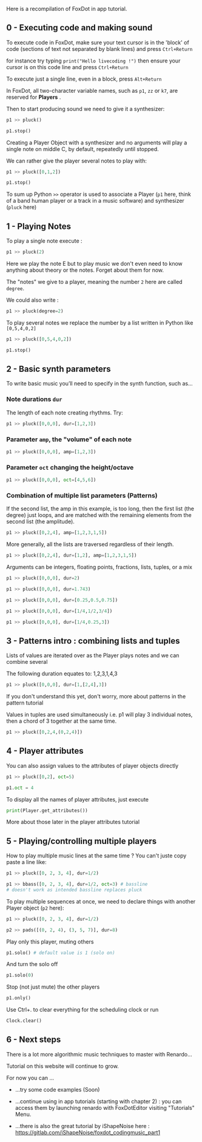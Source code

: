 Here is a recompilation of FoxDot in app tutorial.

## 0 - Executing code and making sound

To execute code in FoxDot, make sure your text cursor is in the 'block' of code
(sections of text not separated by blank lines) and press `Ctrl+Return`

for instance try typing `print("Hello livecoding !")` then ensure your cursor is on this code line and press `Ctrl+Return`

To execute just a single line, even in a block, press `Alt+Return`

In FoxDot, all two-character variable names, such as `p1`, `zz` or `k7`, are reserved for **Players** .

Then to start producing sound we need to give it a synthesizer:

```python
p1 >> pluck()

p1.stop()
```

Creating a Player Object with a synthesizer and no arguments will play a single note on middle C, by default, repeatedly until stopped.

We can rather give the player several notes to play with:

```python
p1 >> pluck([0,1,2])

p1.stop()
```

To sum up Python `>>` operator is used to associate a Player (`p1` here,  think of a band human player or a track in a music software) and synthesizer (`pluck` here)

## 1 - Playing Notes

To play a single note execute :

```python
p1 >> pluck(2)
```

Here we play the note E but to play music we don't even need to know anything about theory or the notes. Forget about them for now.

The "notes" we give to a player, meaning the number `2` here are called `degree`.

We could also write :

```python
p1 >> pluck(degree=2)
```

To play several notes we replace the number by a list written in Python like `[0,5,4,0,2]`

```python
p1 >> pluck([0,5,4,0,2])

p1.stop()
```

## 2 - Basic synth parameters

To write basic music you’ll need to specify in the synth function, such as...

### Note durations `dur`

The length of each note creating rhythms. Try:

```python
p1 >> pluck([0,0,0], dur=[1,2,3])
```

### Parameter `amp`, the "volume" of each note

```python
p1 >> pluck([0,0,0], amp=[1,2,3])
```

### Parameter `oct` changing the height/octave

```python
p1 >> pluck([0,0,0], oct=[4,5,6])
```

### Combination of multiple list parameters (Patterns)

If the second list, the amp in this example, is too long, then the first list (the degree) just loops, and are matched with the remaining elements from the second list (the amplitude).

```python
p1 >> pluck([0,2,4], amp=[1,2,3,1,5])
```

More generally, all the lists are traversed regardless of their length.

```python
p1 >> pluck([0,2,4], dur=[1,2], amp=[1,2,3,1,5])
```

Arguments can be integers, floating points, fractions, lists,
tuples, or a mix

```python
p1 >> pluck([0,0,0], dur=2)

p1 >> pluck([0,0,0], dur=1.743)

p1 >> pluck([0,0,0], dur=[0.25,0.5,0.75])

p1 >> pluck([0,0,0], dur=[1/4,1/2,3/4])

p1 >> pluck([0,0,0], dur=[1/4,0.25,3])
```

## 3 - Patterns intro : combining lists and tuples

Lists of values are iterated over as the Player plays notes and we can combine several

The following duration equates to:  1,2,3,1,4,3

```python
p1 >> pluck([0,0,0], dur=[1,[2,4],3])
```

If you don't understand this yet, don't worry, more about patterns in the pattern tutorial

Values in tuples are used simultaneously i.e. p1 will play 3 individual notes, then a chord of 3 together at the same time.
```python
p1 >> pluck([0,2,4,(0,2,4)])
```

## 4 - Player attributes

You can also assign values to the attributes of player objects directly

```python
p1 >> pluck([0,2], oct=5)

p1.oct = 4
```

To display all the names of player attributes, just execute

```python
print(Player.get_attributes())
```

More about those later in the player attributes tutorial

## 5 - Playing/controlling multiple players

How to play multiple music lines at the same time ? You can't juste copy paste a line like:

```python
p1 >> pluck([0, 2, 3, 4], dur=1/2)

p1 >> bbass([0, 2, 3, 4], dur=1/2, oct=3) # bassline
# doesn't work as intended bassline replaces pluck
```

To play multiple sequences at once, we need to declare things with another Player object (`p2` here):

```python
p1 >> pluck([0, 2, 3, 4], dur=1/2)

p2 >> pads([(0, 2, 4), (3, 5, 7)], dur=8)
```

Play only this player, muting others
```python
p1.solo() # default value is 1 (solo on)
```

And turn the solo off
```python
p1.solo(0)
```

Stop (not just mute) the other players
```python
p1.only()
```

Use Ctrl+. to clear everything for the scheduling clock or run
```python
Clock.clear()
```

## 6 - Next steps

There is a lot more algorithmic music techniques to master with Renardo...

Tutorial on this website will continue to grow.

For now you can ...

- ...try some code examples (Soon)

- ...continue using in app tutorials (starting with chapter 2) : you can access them by launching renardo with FoxDotEditor visiting "Tutorials" Menu.

- ...there is also the great tutorial by iShapeNoise here : https://gitlab.com/iShapeNoise/foxdot_codingmusic_part1

